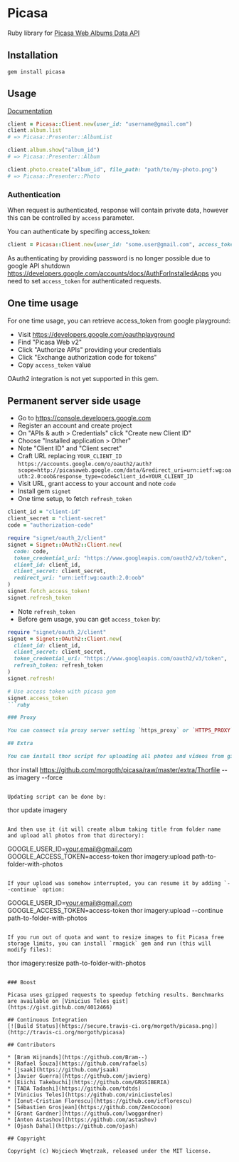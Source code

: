 # Picasa

Ruby library for [Picasa Web Albums Data API](https://developers.google.com/picasa-web/)

## Installation

```
gem install picasa
```

## Usage

[Documentation](http://rubydoc.info/github/morgoth/picasa)

``` ruby
client = Picasa::Client.new(user_id: "username@gmail.com")
client.album.list
# => Picasa::Presenter::AlbumList

client.album.show("album_id")
# => Picasa::Presenter::Album

client.photo.create("album_id", file_path: "path/to/my-photo.png")
# => Picasa::Presenter::Photo
```

### Authentication

When request is authenticated, response will contain private data, however this can be controlled by `access` parameter.

You can authenticate by specifing access_token:

```ruby
client = Picasa::Client.new(user_id: "some.user@gmail.com", access_token: "access-token")
```

As authenticating by providing password is no longer possible due to google API shutdown https://developers.google.com/accounts/docs/AuthForInstalledApps
you need to set `access_token` for authenticated requests.

## One time usage

For one time usage, you can retrieve access_token from google playground:
* Visit https://developers.google.com/oauthplayground
* Find "Picasa Web v2"
* Click "Authorize APIs" providing your credentials
* Click "Exchange authorization code for tokens"
* Copy `access_token` value

OAuth2 integration is not yet supported in this gem.

## Permanent server side usage

* Go to https://console.developers.google.com
* Register an account and create project
* On "APIs & auth > Credentials" click "Create new Client ID"
* Choose "Installed application > Other"
* Note "Client ID" and "Client secret"
* Craft URL replacing `YOUR_CLIENT_ID` `https://accounts.google.com/o/oauth2/auth?scope=http://picasaweb.google.com/data/&redirect_uri=urn:ietf:wg:oauth:2.0:oob&response_type=code&client_id=YOUR_CLIENT_ID`
* Visit URL, grant access to your account and note `code`
* Install gem `signet`
* One time setup, to fetch `refresh_token`
```ruby
client_id = "client-id"
client_secret = "client-secret"
code = "authorization-code"

require "signet/oauth_2/client"
signet = Signet::OAuth2::Client.new(
  code: code,
  token_credential_uri: "https://www.googleapis.com/oauth2/v3/token",
  client_id: client_id,
  client_secret: client_secret,
  redirect_uri: "urn:ietf:wg:oauth:2.0:oob"
)
signet.fetch_access_token!
signet.refresh_token
```
* Note `refresh_token`
* Before gem usage, you can get `access_token` by:
```ruby
require "signet/oauth_2/client"
signet = Signet::OAuth2::Client.new(
  client_id: client_id,
  client_secret: client_secret,
  token_credential_uri: "https://www.googleapis.com/oauth2/v3/token",
  refresh_token: refresh_token
)
signet.refresh!

# Use access token with picasa gem
signet.access_token
```ruby

### Proxy

You can connect via proxy server setting `https_proxy` or `HTTPS_PROXY` environment variable to valid URL.

## Extra

You can install thor script for uploading all photos and videos from given directory:

```
thor install https://github.com/morgoth/picasa/raw/master/extra/Thorfile --as imagery --force
```

Updating script can be done by:

```
thor update imagery
```

And then use it (it will create album taking title from folder name and upload all photos from that directory):

```
GOOGLE_USER_ID=your.email@gmail.com GOOGLE_ACCESS_TOKEN=access-token thor imagery:upload path-to-folder-with-photos
```

If your upload was somehow interrupted, you can resume it by adding `--continue` option:

```
GOOGLE_USER_ID=your.email@gmail.com GOOGLE_ACCESS_TOKEN=access-token thor imagery:upload --continue path-to-folder-with-photos
```

If you run out of quota and want to resize images to fit Picasa free storage limits, you can install `rmagick` gem and run (this will modify files):

```
thor imagery:resize path-to-folder-with-photos
```

### Boost

Picasa uses gzipped requests to speedup fetching results. Benchmarks are available on [Vinicius Teles gist](https://gist.github.com/4012466)

## Continuous Integration
[![Build Status](https://secure.travis-ci.org/morgoth/picasa.png)](http://travis-ci.org/morgoth/picasa)

## Contributors

* [Bram Wijnands](https://github.com/Bram--)
* [Rafael Souza](https://github.com/rafaels)
* [jsaak](https://github.com/jsaak)
* [Javier Guerra](https://github.com/javierg)
* [Eiichi Takebuchi](https://github.com/GRGSIBERIA)
* [TADA Tadashi](https://github.com/tdtds)
* [Vinicius Teles](https://github.com/viniciusteles)
* [Ionut-Cristian Florescu](https://github.com/icflorescu)
* [Sébastien Grosjean](https://github.com/ZenCocoon)
* [Grant Gardner](https://github.com/lwoggardner)
* [Anton Astashov](https://github.com/astashov)
* [Ojash Dahal](https://github.com/ojash)

## Copyright

Copyright (c) Wojciech Wnętrzak, released under the MIT license.
